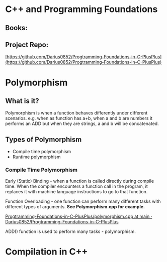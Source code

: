 # C++ and Programming Foundations

## Books:

[](http://chenweixiang.github.io/docs/The_C++_Programming_Language_4th_Edition_Bjarne_Stroustrup.pdf)

## Project Repo:

[https://github.com/Darius0852/Progtramming-Foundations-in-C-PlusPlus](https://github.com/Darius0852/Progtramming-Foundations-in-C-PlusPlus)

# **Polymorphism**

## What is it?

Polymorphism is when a function behaves differently under different scenarios. e.g. when as function has a+b, when a and b are numbers it performs an ADD but when they are strings, a and b will be concatenated.

## Types of Polymorphism

- Compile time polymorphism
- Runtime polymorphism

### **Compile Time Polymorphism**

Early (Static) Binding - when a function is called directly during compile time. When the compiler encounters a function call in the program, it replaces it with machine language instructions to go to that function.

Function Overloading - one function can perform many different tasks with different types of arguments. ****************************************See Polymorphism.cpp for example.****************************************

[Progtramming-Foundations-in-C-PlusPlus/polymorphism.cpp at main · Darius0852/Progtramming-Foundations-in-C-PlusPlus](https://github.com/Darius0852/Progtramming-Foundations-in-C-PlusPlus/blob/main/polymorphism.cpp)

ADD() function is used to perform many tasks - polymorphism.

# **Compilation in C++**
